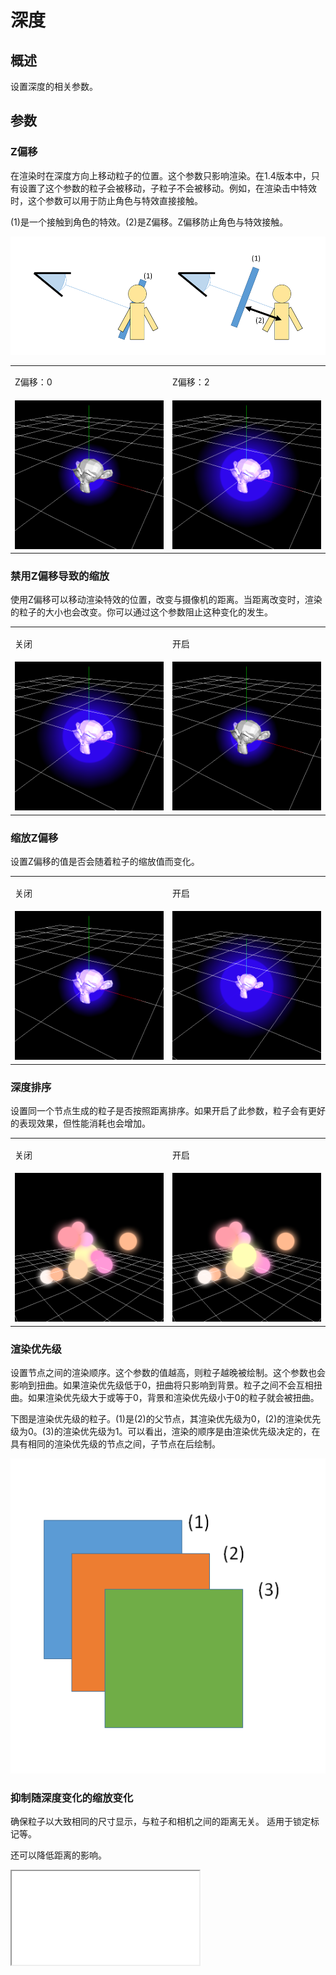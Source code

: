 ﻿# 深度

## 概述

设置深度的相关参数。

## 参数

### Z偏移

在渲染时在深度方向上移动粒子的位置。这个参数只影响渲染。在1.4版本中，只有设置了这个参数的粒子会被移动，子粒子不会被移动。例如，在渲染击中特效时，这个参数可以用于防止角色与特效直接接触。

(1)是一个接触到角色的特效。(2)是Z偏移。Z偏移防止角色与特效接触。

<img src="../../img/Reference/depth_Z-Offset.png"/>

<table>

<tbody>

<tr>

<td>

Z偏移：0

</td>

<td>

Z偏移：2

</td>

</tr>

<tr>

<td><img src="../../img/Reference/depth_Z-Offset-None.png"/></td>

<td><img src="../../img/Reference/depth_Z-Offset-4.png"/></td>

</tr>

</tbody>

</table>

### 禁用Z偏移导致的缩放

使用Z偏移可以移动渲染特效的位置，改变与摄像机的距离。当距离改变时，渲染的粒子的大小也会改变。你可以通过这个参数阻止这种变化的发生。

<table>

<tbody>

<tr>

<td>

关闭

</td>

<td>

开启

</td>

</tr>

<tr>

<td><img src="../../img/Reference/depth_Z-Offset-4.png"/></td>

<td><img src="../../img/Reference/depth_Z-Offset-None.png"/></td>

</tr>

</tbody>

</table>

### 缩放Z偏移

设置Z偏移的值是否会随着粒子的缩放值而变化。

<table>

<tbody>

<tr>

<td>

关闭

</td>

<td>

开启

</td>

</tr>

<tr>

<td><img src="../../img/Reference/depth_Z-Offset-2-Scale-2.png"/></td>

<td><img src="../../img/Reference/depth_Z-Offset-2-Scale-2-With.png"/></td>

</tr>

</tbody>

</table>

### 深度排序

设置同一个节点生成的粒子是否按照距离排序。如果开启了此参数，粒子会有更好的表现效果，但性能消耗也会增加。

<table>

<tbody>

<tr>

<td>

关闭

</td>

<td>

开启

</td>

</tr>

<tr>

<td><img src="../../img/Reference/depth_Z-Sort-Off.png"/></td>

<td><img src="../../img/Reference/depth_Z-Sort-On.png"/></td>

</tr>

</tbody>

</table>

### 渲染优先级

设置节点之间的渲染顺序。这个参数的值越高，则粒子越晚被绘制。这个参数也会影响到扭曲。如果渲染优先级低于0，扭曲将只影响到背景。粒子之间不会互相扭曲。如果渲染优先级大于或等于0，背景和渲染优先级小于0的粒子就会被扭曲。

下图是渲染优先级的粒子。(1)是(2)的父节点，其渲染优先级为0，(2)的渲染优先级为0。(3)的渲染优先级为1。可以看出，渲染的顺序是由渲染优先级决定的，在具有相同的渲染优先级的节点之间，子节点在后绘制。

<img src="../../img/Reference/depth_drawingPriority.png"/>

### 抑制随深度变化的缩放变化

确保粒子以大致相同的尺寸显示，与粒子和相机之间的距离无关。
适用于锁定标记等。

还可以降低距离的影响。

<iframe src='../../Effects/viewer_en.html#References/Depth/suppression_of_scaling_by_depth.efkefc'></iframe>
